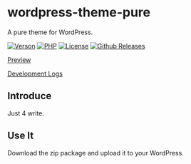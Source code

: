 # wordpress-theme-pure

A pure theme for WordPress.

[![Verson](https://img.shields.io/badge/Release-1.4.0-orange.svg)](https://github.com/izhaoo/pure)
[![PHP](https://img.shields.io/badge/PHP-7.2-blue.svg)](http://www.php.net/ChangeLog-7.php)
[![License](https://img.shields.io/badge/License-MIT-red.svg)](https://mit-license.org/)
[![Github Releases](https://img.shields.io/badge/downloads-184KB-brightgreen.svg)](https://github.com/izhaoo/pure/releases)

[Preview](https://pure.izhaoo.com)

[Development Logs](https://pure.izhaoo.com/development-log.html)

## Introduce

Just 4 write.

## Use It

Download the zip package and upload it to your WordPress.
